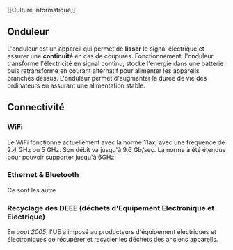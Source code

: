 [[Culture Informatique]]
## Onduleur

L'onduleur est un appareil qui permet de **lisser** le signal électrique et assurer une **continuité** en cas de coupures.
Fonctionnement: l'onduleur transforme l'électricité en signal continu, stocke l'énergie dans une batterie puis retransforme en courant alternatif pour alimenter les appareils branchés dessus.
L'onduleur permet d'augmenter la durée de vie des ordinateurs en assurant une alimentation stable.

## Connectivité

### WiFi
Le WiFi fonctionne actuellement avec la norme 11ax, avec une fréquence de 2.4 GHz ou 5 GHz. Son débit va jusqu'à 9.6 Gb/sec.
La norme à été étendue pour pouvoir supporter jusqu'à 6GHz.

### Ethernet & Bluetooth
Ce sont les autre


### Recyclage des DEEE (déchets d'Equipement Electronique et Electrique)
En *aout 2005*, l'UE a imposé au producteurs d'équipement électriques et électroniques de récupérer et recycler les déchets des anciens appareils.
